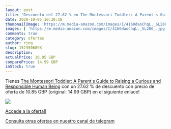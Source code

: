 ```yaml
---
layout: post
title: 'Descuento del 27.62 % en The Montessori Toddler: A Parent s Guide'
date: 2020-10-05 10:30:18
thumbnailImage: 'https://m.media-amazon.com/images/I/4160daoChqL._SL200_.jpg'
images: [ 'https://m.media-amazon.com/images/I/4160daoChqL._SL200_.jpg' ]
comments: true
category: ofertas
author: ring
slug: 152350689X
description:
actualPrice: 10.85 GBP
comparePrice: 14.99 GBP
inStock: true
---
```


Tienes [The Montessori Toddler: A Parent s Guide to Raising a Curious and Responsible Human Being](https://www.amazon.co.uk/dp/152350689X/?tag=redken01-21) con un 27.62 % de descuento con precio de oferta de 10.85 GBP (original: 14.99 GBP) en el siguiente enlace!

[![](https://m.media-amazon.com/images/I/4160daoChqL._SL200_.jpg)](https://www.amazon.co.uk/dp/152350689X/?tag=redken01-21)

[Accede a la oferta!!](https://www.amazon.co.uk/dp/152350689X/?tag=redken01-21)

[Consulta otras ofertas en nuestro canal de telegram](https://t.me/s/ofertas25)
